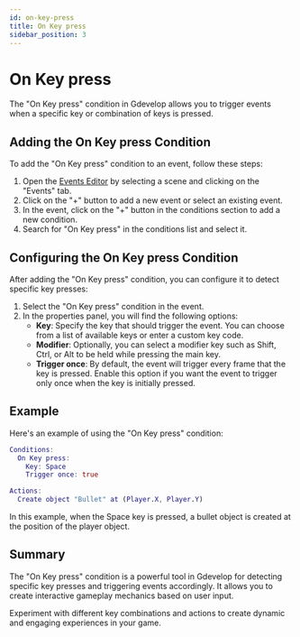 ```yaml
---
id: on-key-press
title: On Key press
sidebar_position: 3
---
```


# On Key press

The "On Key press" condition in Gdevelop allows you to trigger events when a specific key or combination of keys is pressed.

## Adding the On Key press Condition

To add the "On Key press" condition to an event, follow these steps:

1. Open the [Events Editor](../events-editor-view.md) by selecting a scene and clicking on the "Events" tab.
2. Click on the "+" button to add a new event or select an existing event.
3. In the event, click on the "+" button in the conditions section to add a new condition.
4. Search for "On Key press" in the conditions list and select it.

## Configuring the On Key press Condition

After adding the "On Key press" condition, you can configure it to detect specific key presses:

1. Select the "On Key press" condition in the event.
2. In the properties panel, you will find the following options:
   - **Key**: Specify the key that should trigger the event. You can choose from a list of available keys or enter a custom key code.
   - **Modifier**: Optionally, you can select a modifier key such as Shift, Ctrl, or Alt to be held while pressing the main key.
   - **Trigger once**: By default, the event will trigger every frame that the key is pressed. Enable this option if you want the event to trigger only once when the key is initially pressed.

## Example

Here's an example of using the "On Key press" condition:

```gd
Conditions:
  On Key press:
    Key: Space
    Trigger once: true

Actions:
  Create object "Bullet" at (Player.X, Player.Y)
```

In this example, when the Space key is pressed, a bullet object is created at the position of the player object.

## Summary

The "On Key press" condition is a powerful tool in Gdevelop for detecting specific key presses and triggering events accordingly. It allows you to create interactive gameplay mechanics based on user input.

Experiment with different key combinations and actions to create dynamic and engaging experiences in your game.
